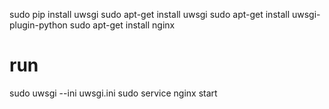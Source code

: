 sudo pip install uwsgi
sudo apt-get install uwsgi
sudo apt-get install uwsgi-plugin-python
sudo apt-get install nginx
# run
sudo uwsgi --ini uwsgi.ini
sudo service nginx start
